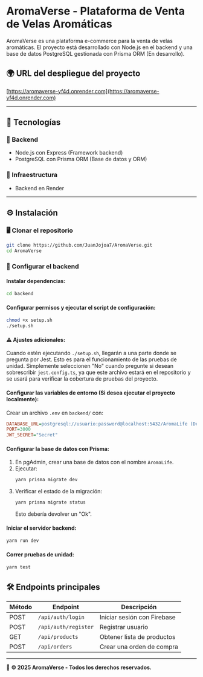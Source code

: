 # AromaVerse - Plataforma de Venta de Velas Aromáticas

AromaVerse es una plataforma e-commerce para la venta de velas aromáticas. El proyecto está desarrollado con Node.js en el backend y una base de datos PostgreSQL gestionada con Prisma ORM (En desarrollo).

## 🌍 URL del despliegue del proyecto

[https://aromaverse-yf4d.onrender.com](https://aromaverse-yf4d.onrender.com)

---

## 🚀 Tecnologías

### 🔹 Backend
- Node.js con Express (Framework backend)
- PostgreSQL con Prisma ORM (Base de datos y ORM)

### 🔹 Infraestructura
- Backend en Render

---

## ⚙️ Instalación

### 🖥️ Clonar el repositorio
```bash
git clone https://github.com/JuanJojoa7/AromaVerse.git
cd AromaVerse
```

### 🔹 Configurar el backend

#### Instalar dependencias:
```bash
cd backend
```

#### Configurar permisos y ejecutar el script de configuración:
```bash
chmod +x setup.sh
./setup.sh
```

#### ⚠️ Ajustes adicionales:
Cuando estén ejecutando `./setup.sh`, llegarán a una parte donde se pregunta por Jest. Esto es para el funcionamiento de las pruebas de unidad. Simplemente seleccionen "No" cuando pregunte si desean sobrescribir `jest.config.ts`, ya que este archivo estará en el repositorio y se usará para verificar la cobertura de pruebas del proyecto.

#### Configurar las variables de entorno (Si desea ejecutar el proyecto localmente):
Crear un archivo `.env` en `backend/` con:
```ini
DATABASE_URL=postgresql://usuario:password@localhost:5432/AromaLife (Debe inicializar una base de datos localmente Postgre y reemplazar usuario y password)
PORT=3000
JWT_SECRET="Secret"
```

#### Configurar la base de datos con Prisma:
1. En pgAdmin, crear una base de datos con el nombre `AromaLife`.
2. Ejecutar:
   ```bash
   yarn prisma migrate dev
   ```
3. Verificar el estado de la migración:
   ```bash
   yarn prisma migrate status
   ```
   Esto debería devolver un "Ok".

#### Iniciar el servidor backend:
```bash
yarn run dev
```

#### Correr pruebas de unidad:
```bash
yarn test
```

## 🛠 Endpoints principales

| Método | Endpoint | Descripción |
|---------|-------------|------------------------------|
| POST | `/api/auth/login` | Iniciar sesión con Firebase |
| POST | `/api/auth/register` | Registrar usuario |
| GET  | `/api/products` | Obtener lista de productos |
| POST | `/api/orders` | Crear una orden de compra |

---

📌 **© 2025 AromaVerse - Todos los derechos reservados.**

